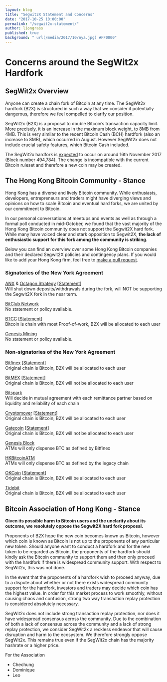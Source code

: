```yaml
---
layout: blog
title: "Segwit2X Statement and Concerns"
date: "2017-10-25 10:00:00"
permalink: "/segwit2x-statement/"
author: liongrass
published: true
background: " url(/media/2017/10/nya.jpg) #FF0000"
---
```


# Concerns around the SegWit2x Hardfork

## SegWit2x Overview

Anyone can create a chain fork of Bitcoin at any time. The SegWit2x hardfork (B2X) is structured in such a way that we consider it potentially dangerous, therefore we feel compelled to clarify our position.

SegWit2x (B2X) is a proposal to double Bitcoin’s transaction capacity limit. More precisely, it is an increase in the maximum block weight, to 8MB from 4MB. This is very similar to the recent Bitcoin Cash (BCH) hardfork (also an increase to 8MB), which occurred in August. However SegWit2x does not include crucial safety features, which Bitcoin Cash included.

The SegWit2x hardfork is [expected](https://bashco.github.io/2x_Countdown/) to occur on around 16th November 2017 (Block number 494,784). The change is incompatible with the current Bitcoin ruleset and therefore a new coin may be created.

## The Hong Kong Bitcoin Community - Stance

Hong Kong has a diverse and lively Bitcoin community. While enthusiasts, developers, entrepreneurs and traders might have diverging views and opinions on how to scale Bitcoin and eventual hard forks, we are united by our commitment to Bitcoin.

In our personal conversations at meetups and events as well as through a formal poll conducted in mid-October, we found that the vast majority of the Hong Kong Bitcoin community does not support the Segwit2X hard fork. While many have voiced clear and stark opposition to Segwit2X, **the lack of enthusiastic support for this fork among the community is striking**.

Below you can find an overview over some Hong Kong Bitcoin companies and their declared Segwit2X policies and contingency plans. If you would like to add your Hong Kong firm, feel free to [make a pull request](https://github.com/bitcoinhk/bitcoinhk.github.io/blob/master/_posts/2017-10-25-segwit2x-statement.md).

### Signatories of the New York Agreement

[ANX](https://anxpro.com/) & [Octagon Strategy](https://www.octfinancial.com/) [[Statement](http://preview.mailerlite.com/d7z4j4/736750909043771386/o3p1/)]  
Will shut down deposits/withdrawals during the fork, will NOT be supporting the Segwit2X fork in the near term.

[BitClub Network](http://bitclub.network/)  
No statement or policy available.

[BTCC](https://www.btcc.com/) [[Statement](https://www.btcc.com/fork/)]  
Bitcoin is chain with most Proof-of-work, B2X will be allocated to each user

[Genesis Mining](https://www.genesis-mining.com/)  
No statement or policy available.

### Non-signatories of the New York Agreement

[Bitfinex](https://www.bitfinex.com/) [[Statement](https://www.bitfinex.com/posts/223)]  
Original chain is Bitcoin, B2X will be allocated to each user

[BitMEX](https://www.bitmex.com/) [[Statement](https://blog.bitmex.com/policy-on-bitcoin-hard-forks-update/)]  
Original chain is Bitcoin, B2X will not be allocated to each user

[Bitspark](https://bitspark.io/)  
Will decide in mutual agreement with each remittance partner based on liquidity and reliability of each chain

[Cryptomover](https://cryptomover.com/) [[Statement](https://medium.com/cryptomover/its-the-forking-bitcoin-index-ad1e4f5dbfd0)]  
Original chain is Bitcoin, B2X will be allocated to each user

[Gatecoin](https://gatecoin.com/) [[Statement](https://blog.gatecoin.com/gatecoin-will-not-support-the-segwit2x-b2x-hard-fork-acbab0985dc2)]  
Original chain is Bitcoin, B2X will not be allocated to each user

[Genesis Block](https://www.genesisblockhk.com/)  
ATMs will only dispense BTC as defined by Bitfinex

[HKBitcoinATM](http://hkbitcoinatm.com/)  
ATMs will only dispense BTC as defined by the legacy chain

[OKCoin](https://www.okcoin.com/) [[Statement](https://support.okcoin.com/hc/en-us/articles/115002166351-OKCoin-Policy-On-Segwit2x-HardFork)]  
Original chain is Bitcoin, B2X will be allocated to each user

[Tidebit](https://www.tidebit.com/)  
Original chain is Bitcoin, B2X will be allocated to each user

## Bitcoin Association of Hong Kong - Stance

**Given its possible harm to Bitcoin users and the unclarity about its outcome, we resolutely oppose the Segwit2X hard fork proposal.**

Proponents of B2X hope the new coin becomes known as Bitcoin, however which coin is known as Bitcoin is not up to the proponents of any particular new token. Should anyone want to conduct a hardfork and for the new token to be regarded as Bitcoin, the proponents of the hardfork should kindly ask the Bitcoin community to support them and then only proceed with the hardfork if there is widespread community support. With respect to SegWit2x, this was not done.

In the event that the proponents of a hardfork wish to proceed anyway, due to a dispute about whether or not there exists widespread community support for the hardfork, investors and traders may decide which coin has the highest value. In order for this market process to work smoothly, without causing chaos and confusion, strong two way transaction replay protection is considered absolutely necessary.

SegWit2x does not include strong transaction replay protection, nor does it have widespread consensus across the community. Due to the combination of both a lack of consensus across the community and a lack of strong replay protection, we consider SegWit2x a reckless endeavor that will cause disruption and harm to the ecosystem. We therefore strongly oppose SegWit2x. This remains true even if the SegWit2x chain has the majority hashrate or a higher price.

For the Association

- Chechung
- Dominique
- Leo
